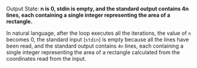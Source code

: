 Output State: **n is 0, stdin is empty, and the standard output contains 4n lines, each containing a single integer representing the area of a rectangle.**

In natural language, after the loop executes all the iterations, the value of `n` becomes 0, the standard input (`stdin`) is empty because all the lines have been read, and the standard output contains `4n` lines, each containing a single integer representing the area of a rectangle calculated from the coordinates read from the input.